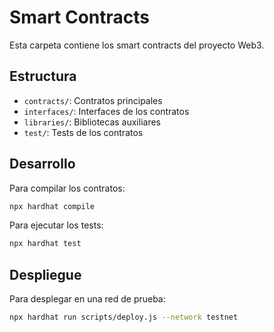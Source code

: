 # Smart Contracts

Esta carpeta contiene los smart contracts del proyecto Web3.

## Estructura

- `contracts/`: Contratos principales
- `interfaces/`: Interfaces de los contratos
- `libraries/`: Bibliotecas auxiliares
- `test/`: Tests de los contratos

## Desarrollo

Para compilar los contratos:

```bash
npx hardhat compile
```

Para ejecutar los tests:

```bash
npx hardhat test
```

## Despliegue

Para desplegar en una red de prueba:

```bash
npx hardhat run scripts/deploy.js --network testnet
```